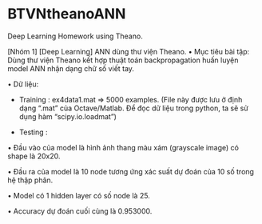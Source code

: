 # BTVNtheanoANN
Deep Learning Homework using Theano.

[Nhóm 1] [Deep Learning] ANN dùng thư viện Theano.
•	Mục tiêu bài tập: Dùng thư viện Theano kết hợp thuật toán backpropagation huấn luyện model ANN nhận dạng chữ số viết tay.

•	Dữ liệu:

  - Training : ex4data1.mat => 5000 examples. (File này được lưu ở định dạng “.mat” của Octave/Matlab. Để đọc dữ liệu trong python, ta sẽ sử dụng hàm “scipy.io.loadmat”)

  - Testing : 

•	Đầu vào của model là hình ảnh thang màu xám (grayscale image) có shape là 20x20.

•	Đầu ra của model là 10 node tương ứng xác suất dự đoán của 10 số trong hệ thập phân.

•	Model có 1 hidden layer có số node là 25.

•	Accuracy dự đoán cuối cùng là 0.953000.

